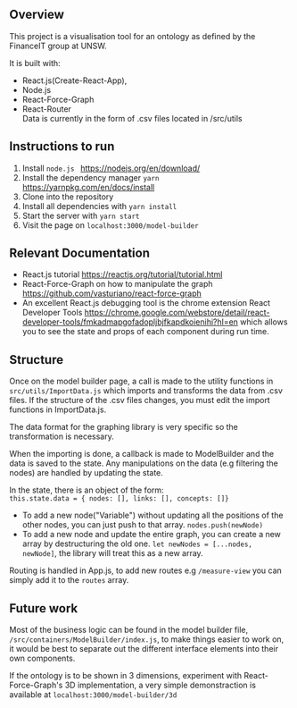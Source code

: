 ## Overview

This project is a visualisation tool for an ontology as defined by the FinanceIT group at UNSW.  
  
It is built with:  
  - React.js(Create-React-App),  
  - Node.js  
  - React-Force-Graph  
  - React-Router  
Data is currently in the form of .csv files located in /src/utils

## Instructions to run

1. Install ```node.js ``` https://nodejs.org/en/download/  
2. Install the dependency manager ```yarn``` https://yarnpkg.com/en/docs/install  
3. Clone into the repository  
4. Install all dependencies with ```yarn install```  
5. Start the server with ```yarn start```  
6. Visit the page on ```localhost:3000/model-builder```  

## Relevant Documentation

- React.js tutorial https://reactjs.org/tutorial/tutorial.html  
- React-Force-Graph on how to manipulate the graph https://github.com/vasturiano/react-force-graph  
- An excellent React.js debugging tool is the chrome extension React Developer Tools https://chrome.google.com/webstore/detail/react-developer-tools/fmkadmapgofadopljbjfkapdkoienihi?hl=en which allows you to see the state and props of each component during run time.

## Structure

Once on the model builder page, a call is made to the utility functions in ```src/utils/ImportData.js``` which imports and transforms the data from .csv files. If the structure of the .csv files changes, you must edit the import functions in ImportData.js.  
  
The data format for the graphing library is very specific so the transformation is necessary.  
  
When the importing is done, a callback is made to ModelBuilder and the data is saved to the state. Any manipulations on the data (e.g filtering the nodes) are handled by updating the state.  
  
In the state, there is an object of the form:  
```this.state.data = { nodes: [], links: [], concepts: []}```  
- To add a new node("Variable") without updating all the positions of the other nodes, you can just push to that array. ```nodes.push(newNode)```  
- To add a new node and update the entire graph, you can create a new array by destructuring the old one. ```let newNodes = [...nodes, newNode]```, the library will treat this as a new array.  

Routing is handled in App.js, to add new routes e.g ```/measure-view``` you can simply add it to the ```routes``` array.

## Future work

Most of the business logic can be found in the model builder file, ```/src/containers/ModelBuilder/index.js```, to make things easier to work on, it would be best to separate out the different interface elements into their own components.

If the ontology is to be shown in 3 dimensions, experiment with React-Force-Graph's 3D implementation, a very simple demonstraction is available at ```localhost:3000/model-builder/3d```